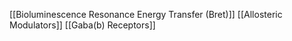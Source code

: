 [[Bioluminescence Resonance Energy Transfer (Bret)]]
[[Allosteric Modulators]]
[[Gaba(b) Receptors]]
